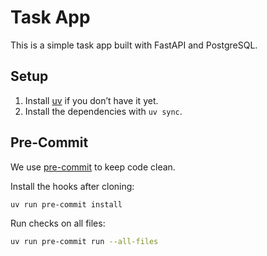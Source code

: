 # Task App

This is a simple task app built with FastAPI and PostgreSQL.


## Setup

1. Install [uv](https://docs.astral.sh/uv/) if you don’t have it yet.
2. Install the dependencies with `uv sync`.


## Pre-Commit

We use [pre-commit](https://pre-commit.com/) to keep code clean.

Install the hooks after cloning:

```bash
uv run pre-commit install
```

Run checks on all files:

```bash
uv run pre-commit run --all-files
```
